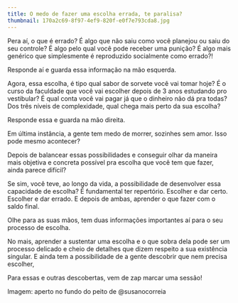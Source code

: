 ```yaml
---
title: O medo de fazer uma escolha errada, te paralisa?
thumbnail: 170a2c69-8f97-4ef9-820f-e0f7e793cda8.jpg
---
```

<!--StartFragment-->

Pera aí, o que é errado? É algo que não saiu como você planejou ou saiu do seu controle? É algo pelo qual você pode receber uma punição? É algo mais genérico que simplesmente é reproduzido socialmente como errado?!



Responde aí e guarda essa informação na mão esquerda. 



Agora, essa escolha, é tipo qual sabor de sorvete você vai tomar hoje? É o curso da faculdade que você vai escolher depois de 3 anos estudando pro vestibular? É qual conta você vai pagar já que o dinheiro não dá pra todas? Dos três níveis de complexidade, qual chega mais perto da sua escolha? 



Responde essa e guarda na mão direita. 



Em última instância, a gente tem medo de morrer, sozinhes sem amor. Isso pode mesmo acontecer?



Depois de balancear essas possibilidades e conseguir olhar da maneira mais objetiva e concreta possível pra escolha que você tem que fazer, ainda parece difícil?



Se sim, você teve, ao longo da vida, a possibilidade de desenvolver essa capacidade de escolha? É fundamental ter repertório. Escolher e dar certo. Escolher e dar errado. E depois de ambas, aprender o que fazer com o saldo final. 



Olhe para as suas mãos, tem duas informações importantes aí para o seu processo de escolha. 



No mais, aprender a sustentar uma escolha e o que sobra dela pode ser um processo delicado e cheio de detalhes que dizem respeito a sua existência singular. E ainda tem a possibilidade de a gente descobrir que nem precisa escolher,



Para essas e outras descobertas, vem de zap marcar uma sessão!

Imagem: aperto no fundo do peito de @susanocorreia



<!--EndFragment-->